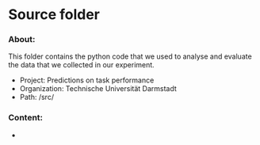 # Source folder

### About:
This folder contains the python code that we used to analyse and evaluate 
the data that we collected in our experiment.


- Project: Predictions on task performance
- Organization: Technische Universität Darmstadt
- Path: /src/

### Content:
* 